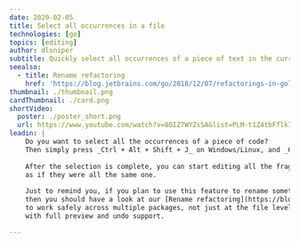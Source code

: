 ```yaml
---
date: 2020-02-05
title: Select all occurrences in a file 
technologies: [go]
topics: [editing]
author: dlsniper
subtitle: Quickly select all occurrences of a piece of text in the current file
seealso:
  - title: Rename refactoring
    href: 'https://blog.jetbrains.com/go/2018/12/07/refactorings-in-goland-rename-refactoring/'
thumbnail: ./thumbnail.png
cardThumbnail: ./card.png
shortVideo:
  poster: ./poster_short.png
  url: https://www.youtube.com/watch?v=8OIZ7WYZsSA&list=PLM-t1Z4tbFflkIOaap4P-BV30ZrZwrDld&index=7
leadin: |
    Do you want to select all the occurrences of a piece of code?
    Then simply press _Ctrl + Alt + Shift + J_ on Windows/Linux, and _Cmd + ^ + G_ on macOS.
    
    After the selection is complete, you can start editing all the fragments
    as if they were all the same one.
    
    Just to remind you, if you plan to use this feature to rename something,
    then you should have a look at our [Rename refactoring](https://blog.jetbrains.com/go/2018/12/07/refactorings-in-goland-rename-refactoring/), which is designed
    to work safely across multiple packages, not just at the file level,
    with full preview and undo support.

---
```

